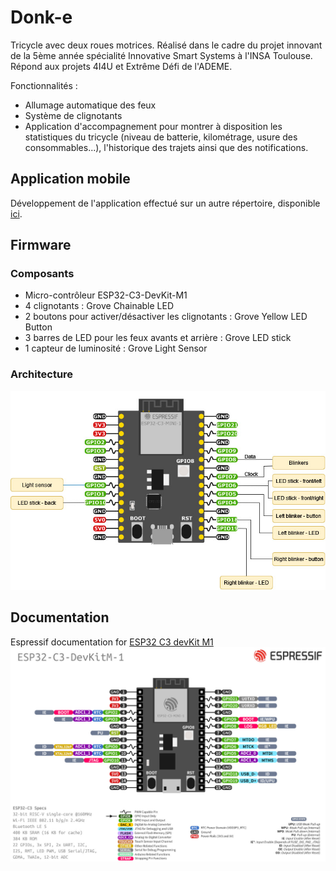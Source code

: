 # Donk-e
Tricycle avec deux roues motrices. Réalisé dans le cadre du projet innovant de la 5ème année spécialité Innovative Smart Systems à l'INSA Toulouse. Répond aux projets 4I4U et Extrême Défi de l'ADEME.

Fonctionnalités : 
- Allumage automatique des feux
- Système de clignotants
- Application d'accompagnement pour montrer à disposition les statistiques du tricycle (niveau de batterie, kilométrage, usure des consommables...), l'historique des trajets ainsi que des notifications.

## Application mobile
Développement de l'application effectué sur un autre répertoire, disponible [ici](https://github.com/emmanuel-pastor/tricycle-iot-app).

## Firmware
### Composants
- Micro-contrôleur ESP32-C3-DevKit-M1
- 4 clignotants : Grove Chainable LED
- 2 boutons pour activer/désactiver les clignotants : Grove Yellow LED Button
- 3 barres de LED pour les feux avants et arrière : Grove LED stick
- 1 capteur de luminosité : Grove Light Sensor

### Architecture
![Architecture](https://github.com/I-Badier/4I4U-Team-1/blob/main/Pictures/archiElec.jpg)

## Documentation
Espressif documentation for [ESP32 C3 devKit M1](https://docs.espressif.com/projects/esp-idf/en/latest/esp32c3/hw-reference/esp32c3/user-guide-devkitm-1.html)  
![Pinout](https://github.com/I-Badier/4I4U-Team-1/blob/main/Pictures/pinout-esp32-c3-devkit-m1.jpg)
